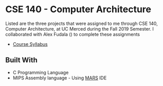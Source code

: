 # CSE 140 - Computer Architecture

Listed are the three projects that were assigned to me through CSE 140, Computer Architecture, at UC Merced during the Fall 2019 Semester. I collaborated with Alex Fudala () to complete these assignments

* [Course Syllabus](CSE140_F19_syllabus.pdf)

## Built With

* C Programming Language
* MIPS Assembly language - Using [MARS](http://courses.missouristate.edu/KenVollmar/mars/) IDE

